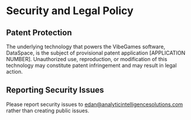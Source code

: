 # Security and Legal Policy

## Patent Protection

The underlying technology that powers the VibeGames software, DataSpace, is the subject of provisional patent application [APPLICATION NUMBER]. Unauthorized use, reproduction, or 
modification of this technology may constitute patent infringement and may result in legal action.

## Reporting Security Issues

Please report security issues to edan@analyticintelligencesolutions.com rather than creating public issues.